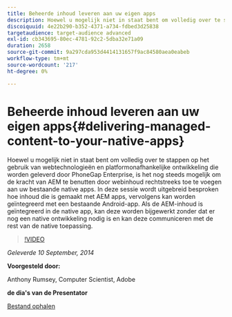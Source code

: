 ```yaml
---
title: Beheerde inhoud leveren aan uw eigen apps
description: Hoewel u mogelijk niet in staat bent om volledig over te stappen op het gebruik van webtechnologieën en platformonafhankelijke ontwikkeling die worden geleverd door PhoneGap Enterprise, is het nog steeds mogelijk om de kracht van AEM te benutten door webinhoud rechtstreeks toe te voegen aan uw bestaande native apps. In deze sessie wordt uitgebreid besproken hoe inhoud die is gemaakt met AEM apps, vervolgens kan worden geïntegreerd met een bestaande Android-app. Als de AEM-inhoud is geïntegreerd in de native app, kan deze worden bijgewerkt zonder dat er nog een native ontwikkeling nodig is en kan deze communiceren met de rest van de native toepassing.
discoiquuid: 4e22b290-b352-4371-a734-fdbed3d25838
targetaudience: target-audience advanced
exl-id: cb343695-80ec-4781-92c2-5dba32e71a09
duration: 2658
source-git-commit: 9a297cda953d4414131657f9ac84580aea0eabeb
workflow-type: tm+mt
source-wordcount: '217'
ht-degree: 0%

---
```


# Beheerde inhoud leveren aan uw eigen apps{#delivering-managed-content-to-your-native-apps}

Hoewel u mogelijk niet in staat bent om volledig over te stappen op het gebruik van webtechnologieën en platformonafhankelijke ontwikkeling die worden geleverd door PhoneGap Enterprise, is het nog steeds mogelijk om de kracht van AEM te benutten door webinhoud rechtstreeks toe te voegen aan uw bestaande native apps. In deze sessie wordt uitgebreid besproken hoe inhoud die is gemaakt met AEM apps, vervolgens kan worden geïntegreerd met een bestaande Android-app. Als de AEM-inhoud is geïntegreerd in de native app, kan deze worden bijgewerkt zonder dat er nog een native ontwikkeling nodig is en kan deze communiceren met de rest van de native toepassing.

>[!VIDEO](https://video.tv.adobe.com/v/19467/?quality=9)

*Geleverde 10 September, 2014*

**Voorgesteld door:**

Anthony Rumsey, Computer Scientist, Adobe

**de dia&#39;s van de Presentator**

[Bestand ophalen](assets/9-10-2014-delivering-managed-content-to-your-native-apps.pdf)
<!--
[Get back to the Overview](https://helpx.adobe.com/experience-manager/kt/eseminars/gems/aem-index.html)
-->
